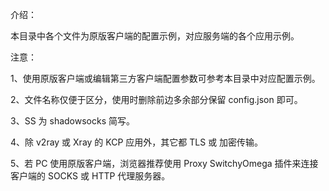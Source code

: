 介绍：

本目录中各个文件为原版客户端的配置示例，对应服务端的各个应用示例。

注意：

1、使用原版客户端或编辑第三方客户端配置参数可参考本目录中对应配置示例。

2、文件名称仅便于区分，使用时删除前边多余部分保留 config.json 即可。

3、SS 为 shadowsocks 简写。

4、除 v2ray 或 Xray 的 KCP 应用外，其它都 TLS 或 加密传输。

5、若 PC 使用原版客户端，浏览器推荐使用 Proxy SwitchyOmega 插件来连接客户端的 SOCKS 或 HTTP 代理服务器。
